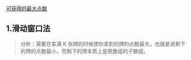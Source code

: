[可获得的最大点数](https://leetcode-cn.com/problems/maximum-points-you-can-obtain-from-cards/)

## 1.滑动窗口法

> 分析：需要在拿满 K 张牌的时候使你拿到的牌的点数最大，也就是说剩下的牌的点数最小，而剩下的牌本质上是原数组的子数组。
